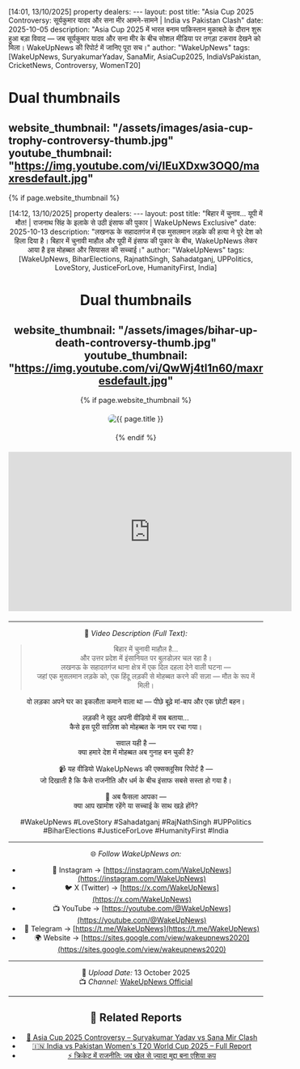 [14:01, 13/10/2025] property dealers: ---
layout: post
title: "Asia Cup 2025 Controversy: सूर्यकुमार यादव और सना मीर आमने-सामने | India vs Pakistan Clash"
date: 2025-10-05
description: "Asia Cup 2025 में भारत बनाम पाकिस्तान मुकाबले के दौरान शुरू हुआ बड़ा विवाद — जब सूर्यकुमार यादव और सना मीर के बीच सोशल मीडिया पर तगड़ा टकराव देखने को मिला। WakeUpNews की रिपोर्ट में जानिए पूरा सच।"
author: "WakeUpNews"
tags: [WakeUpNews, SuryakumarYadav, SanaMir, AsiaCup2025, IndiaVsPakistan, CricketNews, Controversy, WomenT20]

# Dual thumbnails
website_thumbnail: "/assets/images/asia-cup-trophy-controversy-thumb.jpg"
youtube_thumbnail: "https://img.youtube.com/vi/IEuXDxw3OQ0/maxresdefault.jpg"
---

<!-- Website Thumbnail -->
{% if page.website_thumbnail %}
<div class="post-thumbnail" style="text-align:center; m…
[14:01, 13/10/2025] property dealers: <iframe width="560" height="315" src="https://www.youtube.com/embed/QwWj4tl1n60?si=O5loy2jpU5QAzzGV" title="YouTube video player" frameborder="0" allow="accelerometer; autoplay; clipboard-write; encrypted-media; gyroscope; picture-in-picture; web-share" referrerpolicy="strict-origin-when-cross-origin" allowfullscreen></iframe>
[14:12, 13/10/2025] property dealers: ---
layout: post
title: "बिहार में चुनाव… यूपी में मौत! | राजनाथ सिंह के इलाके से उठी इंसाफ की पुकार | WakeUpNews Exclusive"
date: 2025-10-13
description: "लखनऊ के सहादतगंज में एक मुसलमान लड़के की हत्या ने पूरे देश को हिला दिया है। बिहार में चुनावी माहौल और यूपी में इंसाफ की पुकार के बीच, WakeUpNews लेकर आया है इस मोहब्बत और सियासत की सच्चाई।"
author: "WakeUpNews"
tags: [WakeUpNews, BiharElections, RajnathSingh, Sahadatganj, UPPolitics, LoveStory, JusticeForLove, HumanityFirst, India]

# Dual thumbnails
website_thumbnail: "/assets/images/bihar-up-death-controversy-thumb.jpg"
youtube_thumbnail: "https://img.youtube.com/vi/QwWj4tl1n60/maxresdefault.jpg"
---

<!-- Website Thumbnail -->
{% if page.website_thumbnail %}
<div class="post-thumbnail" style="text-align:center; margin: 20px 0;">
  <img src="{{ page.website_thumbnail }}" alt="{{ page.title }}" style="max-width:100%; height:auto; border-radius:8px;">
</div>
{% endif %}

<!-- YouTube Video Embed -->
<div class="video-container" style="text-align:center; margin: 20px 0;">
  <iframe width="560" height="315"
    src="https://www.youtube.com/embed/QwWj4tl1n60?si=O5loy2jpU5QAzzGV"
    title="YouTube video player"
    frameborder="0"
    allow="accelerometer; autoplay; clipboard-write; encrypted-media; gyroscope; picture-in-picture; web-share"
    referrerpolicy="strict-origin-when-cross-origin"
    allowfullscreen>
  </iframe>
</div>

---

🧾 *Video Description (Full Text):*

> बिहार में चुनावी माहौल है...  
और उत्तर प्रदेश में इंसानियत पर बुलडोज़र चल रहा है।  
लखनऊ के सहादतगंज थाना क्षेत्र में एक दिल दहला देने वाली घटना —  
जहां एक मुसलमान लड़के को, एक हिंदू लड़की से मोहब्बत करने की सज़ा — मौत के रूप में मिली।

वो लड़का अपने घर का इकलौता कमाने वाला था — पीछे बूढ़े मां-बाप और एक छोटी बहन।

लड़की ने खुद अपनी वीडियो में सब बताया...  
कैसे इस पूरी साज़िश को मोहब्बत के नाम पर रचा गया।

सवाल यही है —  
क्या हमारे देश में मोहब्बत अब गुनाह बन चुकी है?

📹 यह वीडियो WakeUpNews की एक्सक्लूसिव रिपोर्ट है —  
जो दिखाती है कि कैसे राजनीति और धर्म के बीच इंसाफ सबसे सस्ता हो गया है।

🔴 अब फैसला आपका —  
क्या आप खामोश रहेंगे या सच्चाई के साथ खड़े होंगे?

#WakeUpNews #LoveStory #Sahadatganj #RajNathSingh #UPPolitics #BiharElections #JusticeForLove #HumanityFirst #India

---

🌐 *Follow WakeUpNews on:*

- 📸 Instagram → [https://instagram.com/WakeUpNews](https://instagram.com/WakeUpNews)  
- 🐦 X (Twitter) → [https://x.com/WakeUpNews](https://x.com/WakeUpNews)  
- 📺 YouTube → [https://youtube.com/@WakeUpNews](https://youtube.com/@WakeUpNews)  
- 📱 Telegram → [https://t.me/WakeUpNews](https://t.me/WakeUpNews)  
- 🌍 Website → [https://sites.google.com/view/wakeupnews2020](https://sites.google.com/view/wakeupnews2020)  

---

📅 *Upload Date:* 13 October 2025  
📺 *Channel:* [WakeUpNews Official](https://www.youtube.com/@WakeUpNews)

---

## 🧠 Related Reports

<ul>
  <li><a href="/2025/10/05/asia-cup-2025-controversy.html">🏏 Asia Cup 2025 Controversy – Suryakumar Yadav vs Sana Mir Clash</a></li>
  <li><a href="/2025/09/29/india-pakistan-womens-t20-worldcup.html">🇮🇳 India vs Pakistan Women's T20 World Cup 2025 – Full Report</a></li>
  <li><a href="/2025/09/18/cricket-politics-india-pakistan.html">⚡ क्रिकेट में राजनीति: जब खेल से ज़्यादा मुद्दा बना एशिया कप</a></li>
</ul>
